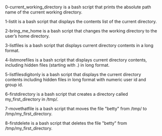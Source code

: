 0-current_working_directory is a bash script that prints the absolute path name of the current working directory.

1-listit is a bash script that displays the contents list of the current directory.

2-bring_me_home is a bash script that changes the working directory to the user’s home directory.

3-listfiles is a bash script that displays current directory contents in a long format.

4-listmorefiles is a bash script that displays current directory contents, including hidden files (starting with .) in long format.

5-listfilesdigitonly is a bash script that displays the current directory contents including hidden files in long format with numeric user id and group id.

6-firstdirectory is a bash script that creates a directory called my_first_directory in /tmp/.

7-movethatfile is a bash script that moves the file "betty" from /tmp/ to /tmp/my_first_directory.

8-firstdelete is a bash script that deletes the file "betty" from /tmp/my_first_directory.
